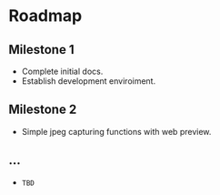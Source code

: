 # Roadmap

## Milestone 1

* Complete initial docs.
* Establish development enviroiment.

## Milestone 2

* Simple jpeg capturing functions with web preview.

## ...

* `TBD`
